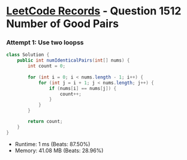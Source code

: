 # [LeetCode Records](../../README.md) - Question 1512 Number of Good Pairs

### Attempt 1: Use two loopss
```java
class Solution {
    public int numIdenticalPairs(int[] nums) {
        int count = 0;
        
        for (int i = 0; i < nums.length - 1; i++) {
            for (int j = i + 1; j < nums.length; j++) {
                if (nums[i] == nums[j]) {
                    count++;
                }
            }
        }

        return count;
    }
}
```
- Runtime: 1 ms (Beats: 87.50%)
- Memory: 41.08 MB (Beats: 28.96%)

<br>
